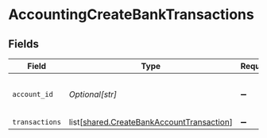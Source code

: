 # AccountingCreateBankTransactions


## Fields

| Field                                                                                                | Type                                                                                                 | Required                                                                                             | Description                                                                                          | Example                                                                                              |
| ---------------------------------------------------------------------------------------------------- | ---------------------------------------------------------------------------------------------------- | ---------------------------------------------------------------------------------------------------- | ---------------------------------------------------------------------------------------------------- | ---------------------------------------------------------------------------------------------------- |
| `account_id`                                                                                         | *Optional[str]*                                                                                      | :heavy_minus_sign:                                                                                   | Unique identifier for a bank account.                                                                | 13d946f0-c5d5-42bc-b092-97ece17923ab                                                                 |
| `transactions`                                                                                       | list[[shared.CreateBankAccountTransaction](undefined/models/shared/createbankaccounttransaction.md)] | :heavy_minus_sign:                                                                                   | N/A                                                                                                  |                                                                                                      |